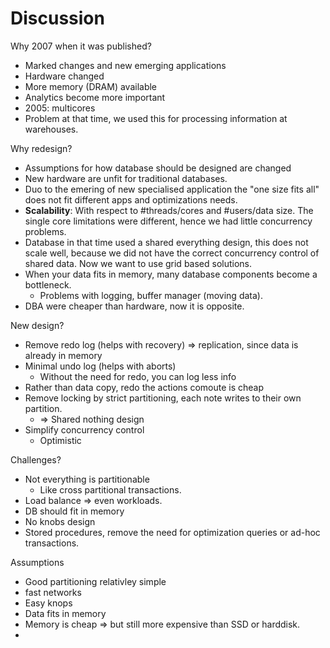 # Discussion

Why 2007 when it was published?
* Marked changes and new emerging applications
* Hardware changed
* More memory (DRAM) available
* Analytics become more important
* 2005: multicores
* Problem at that time, we used this for processing information at warehouses. 

Why redesign?
* Assumptions for how database should be designed are changed
* New hardware are unfit for traditional databases.
* Duo to the emering of new specialised application the "one size fits all" does not fit different apps and optimizations needs.
* **Scalability**: With respect to #threads/cores and #users/data size. The single core limitations were different, hence we had little concurrency problems.
* Database in that time used a shared everything design, this does not scale well, because we did not have the correct concurrency control of shared data. Now we want to use grid based solutions.
* When your data fits in memory, many database components become a bottleneck.
  * Problems with logging, buffer manager (moving data).
* DBA were cheaper than hardware, now it is opposite.

New design?
* Remove redo log (helps with recovery) => replication, since data is already in memory
* Minimal undo log (helps with aborts)  
  * Without the need for redo, you can log less info
* Rather than data copy, redo the actions comoute is cheap
* Remove locking by strict partitioning, each note writes to their own partition.
  * => Shared nothing design
* Simplify concurrency control
  * Optimistic

Challenges?
* Not everything is partitionable 
  * Like cross partitional transactions.
* Load balance => even workloads.
* DB should fit in memory
* No knobs design
* Stored procedures, remove the need for optimization queries or ad-hoc transactions.

Assumptions
* Good partitioning relativley simple
* fast networks
* Easy knops
* Data fits in memory
* Memory is cheap => but still more expensive than SSD or harddisk.
* 